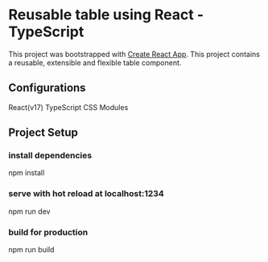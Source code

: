 # Reusable table using React - TypeScript

This project was bootstrapped with [Create React App](https://github.com/facebook/create-react-app).
This project contains a reusable, extensible and flexible table component.

## Configurations
React(v17)
TypeScript
CSS Modules

## Project Setup

### install dependencies
npm install

### serve with hot reload at localhost:1234
npm run dev

### build for production
npm run build

